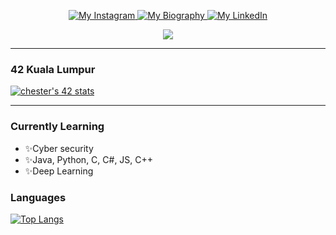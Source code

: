 <p align="center">
  <a target="_blank" href="https://www.instagram.com/chong_mk/">
    <img src="https://img.shields.io/badge/My%20Instagram--white?style=plastic&logo=instagram" alt="My Instagram" />
  </a>
  <a target="_blank" href="https://www.google.com">
    <img src="https://img.shields.io/badge/My%20Website--white?style=plastic&logo=workplace" alt="My Biography" />
  </a>
  <a target="_blank" href="https://www.linkedin.com/in/chesterchongmk/">
    <img src="https://img.shields.io/badge/My%20LinkedIn--white?style=plastic&logo=linkedin" alt="My LinkedIn" />
  </a>
</p>

<p align="center"><img src="https://github-readme-stats.vercel.app/api?username=chesterchong&show_icons=true&theme=maroongold&count_private=true"/></p>

---

### 42 Kuala Lumpur

[![chester's 42 stats](https://badge42.herokuapp.com/api/stats/cmin-kit?cursus=C%20reloaded&privacyName=true)](https://github.com/chesterchong)

---

### Currently Learning

- ✨Cyber security
- ✨Java, Python, C, C#, JS, C++
- ✨Deep Learning

### Languages

[![Top Langs](https://github-readme-stats.vercel.app/api/top-langs/?username=chesterchong&layout=compact&text_color=daf7dc&bg_color=151515)](https://github.com/anuraghazra/github-readme-stats)

<!---
chesterchong/chesterchong is a ✨ special ✨ repository because its `README.md` (this file) appears on your GitHub profile.
You can click the Preview link to take a look at your changes.
--->

<!---
- 👋 Hi, I’m @chesterchong
- 👀 I’m interested in ...
- 🌱 I’m currently learning ...
- 💞️ I’m looking to collaborate on ...
- 📫 How to reach me ...
--->
